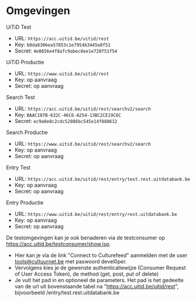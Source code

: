 ---
---

# Omgevingen

UiTiD Test

* URL: ```https://acc.uitid.be/uitid/rest```
* Key: ```b0da8306ea57853c1e7954b3445e0f51```
* Secret: ```4e8656e4f8afc9abec8ee1e728f51f54```

UiTiD Productie

* URL: ```https://www.uitid.be/uitid/rest```
* Key: op aanvraag
* Secret: op aanvraag

Search Test

* URL: ```https://acc.uitid.be/uitid/rest/searchv2/search```
* Key: ```BAAC107B-632C-46C6-A254-13BC2CE19C6C```
* Secret: ```ec9a0e8c2cdc52886bc545e14f888612```

Search Productie

* URL: ```https://www.uitid.be/uitid/rest/searchv2/search```
* Key: op aanvraag
* Secret: op aanvraag

Entry Test

* URL: ```https://acc.uitid.be/uitid/rest/entry/test.rest.uitdatabank.be```
* Key: op aanvraag
* Secret: op aanvraag

Entry Productie

* URL: ```https://www.uitid.be/uitid/rest/entry/rest.uitdatabank.be```
* Key: op aanvraag
* Secret: op aanvraag

De testomgevingen kan je ook benaderen via de testconsumer op https://acc.uitid.be/testconsumer/show.jsp.

* Hier kan je via de link "Connect to Culturefeed" aanmelden met de user tools@cultuurnet.be met paswoord devel0per.
* Vervolgens kies je de gewenste authenticatiewijze (Consumer Request of User Access Token), de method (get, post, put of delete)
* Je vult het pad in en optioneel de parameters. Het pad is het gedeelte van de url uit bovenstaande tabel na "https://acc.uitid.be/uitid/rest", bijvoorbeeld /entry/test.rest.uitdatabank.be
